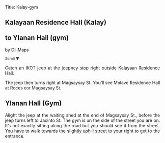 Title: Kalay-gym

<section id='cover' class='cover active'>
<h1> Kalayaan Residence Hall (Kalay) <br><br>to Ylanan Hall (gym)</h1>
<p align='justify'>by DiliMaps </p>
<small class='scroll'>Scroll ▼</small>
</section>

<section id='kalay'>
<p align='justify'>Catch an IKOT jeep at the jeepney stop right outside Kalayaan Residence Hall. 
</p>
</section>

<section id='molave'>
<p align='justify'> The jeep then turns right at Magsaysay St. You’ll see Molave Residence Hall at Roces cor Magsaysay St.
</p>
</section>

<section id='gym'>
<h1>Ylanan Hall (Gym)</h1>
<p align='justify'>Alight the jeep  at the waiting shed at the end of Magsaysay St., before the jeep turns left to Jacinto St. The gym is on the side of the street you are on. It’s not exactly sitting along the road but you should see it from the street. You have to walk towards the slightly uphill street to your right to get to the entrance.
</p>
</section>
